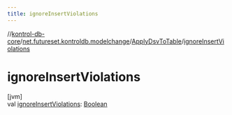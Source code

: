 ```yaml
---
title: ignoreInsertViolations
---
```

//[kontrol-db-core](../../../index.html)/[net.futureset.kontroldb.modelchange](../index.html)/[ApplyDsvToTable](index.html)/[ignoreInsertViolations](ignore-insert-violations.html)



# ignoreInsertViolations



[jvm]\
val [ignoreInsertViolations](ignore-insert-violations.html): [Boolean](https://kotlinlang.org/api/latest/jvm/stdlib/kotlin/-boolean/index.html)




